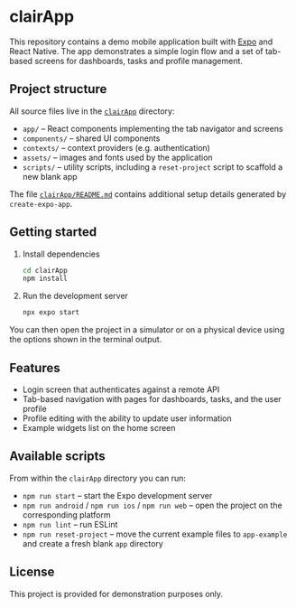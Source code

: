 # clairApp

This repository contains a demo mobile application built with [Expo](https://expo.dev/) and React Native. The app demonstrates a simple login flow and a set of tab-based screens for dashboards, tasks and profile management.

## Project structure

All source files live in the [`clairApp`](clairApp/) directory:

- `app/` – React components implementing the tab navigator and screens
- `components/` – shared UI components
- `contexts/` – context providers (e.g. authentication)
- `assets/` – images and fonts used by the application
- `scripts/` – utility scripts, including a `reset-project` script to scaffold a new blank app

The file [`clairApp/README.md`](clairApp/README.md) contains additional setup details generated by `create-expo-app`.

## Getting started

1. Install dependencies
   ```bash
   cd clairApp
   npm install
   ```
2. Run the development server
   ```bash
   npx expo start
   ```

You can then open the project in a simulator or on a physical device using the options shown in the terminal output.

## Features

- Login screen that authenticates against a remote API
- Tab-based navigation with pages for dashboards, tasks, and the user profile
- Profile editing with the ability to update user information
- Example widgets list on the home screen

## Available scripts

From within the `clairApp` directory you can run:

- `npm run start` – start the Expo development server
- `npm run android` / `npm run ios` / `npm run web` – open the project on the corresponding platform
- `npm run lint` – run ESLint
- `npm run reset-project` – move the current example files to `app-example` and create a fresh blank `app` directory

## License

This project is provided for demonstration purposes only.
